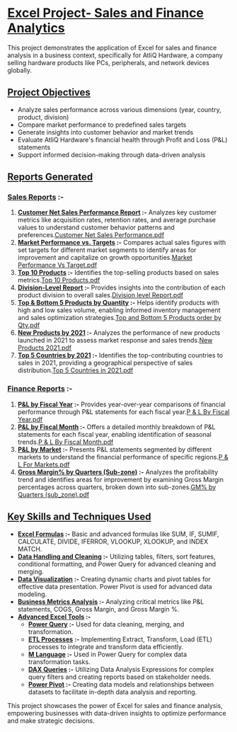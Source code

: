 # **<ins>Excel Project- Sales and Finance Analytics</ins>** #

This project demonstrates the application of Excel for sales and finance analysis in a business context, specifically for AtliQ Hardware, a company selling hardware products like PCs, peripherals, and network devices globally.

## **<ins>Project Objectives</ins>** ##
  + Analyze sales performance across various dimensions (year, country, product, division)
  + Compare market performance to predefined sales targets
  +	Generate insights into customer behavior and market trends
  +	Evaluate AtliQ Hardware's financial health through Profit and Loss (P&L) statements
  +	Support informed decision-making through data-driven analysis

## **<ins>Reports Generated</ins>** ##

### **<ins>Sales Reports</ins> :-** ###
  1.	**<ins>Customer Net Sales Performance Report</ins> :-** Analyzes key customer metrics like acquisition rates, retention rates, and average purchase values to understand customer behavior patterns and preferences.[Customer Net Sales Performance.pdf](https://github.com/1vishalk/Excel-Project-Sales-and-Finance-Analytics/blob/main/Customer%20Net%20Sales%20Performance.pdf)
  2.	**<ins>Market Performance vs. Targets</ins> :-** Compares actual sales figures with set targets for different market segments to identify areas for improvement and capitalize on growth opportunities.[Market Performance Vs Target.pdf](https://github.com/user-attachments/files/16030751/Market.Performance.Vs.Target.pdf)
  3.	**<ins>Top 10 Products</ins> :-** Identifies the top-selling products based on sales metrics.[Top 10 Products.pdf](https://github.com/user-attachments/files/16030758/Top.10.Products.pdf)
  4.	**<ins>Division-Level Report</ins> :-** Provides insights into the contribution of each product division to overall sales.[Division level Report.pdf](https://github.com/user-attachments/files/16030749/Division.level.Report.pdf)
  5.	**<ins>Top & Bottom 5 Products by Quantity</ins> :-** Helps identify products with high and low sales volume, enabling informed inventory management and sales optimization strategies.[Top and Bottom 5 Products order by Qty.pdf](https://github.com/user-attachments/files/16030759/Top.and.Bottom.5.Products.order.by.Qty.pdf)
  6.	**<ins>New Products by 2021</ins> :-** Analyzes the performance of new products launched in 2021 to assess market response and sales trends.[New Products 2021.pdf](https://github.com/user-attachments/files/16030752/New.Products.2021.pdf)
  7.	**<ins>Top 5 Countries by 2021</ins> :-** Identifies the top-contributing countries to sales in 2021, providing a geographical perspective of sales distribution.[Top 5 Countries in 2021.pdf](https://github.com/user-attachments/files/16030756/Top.5.Countries.in.2021.pdf)

### **<ins>Finance Reports</ins> :-** ###
  1.	**<ins>P&L by Fiscal Year</ins> :-** Provides year-over-year comparisons of financial performance through P&L statements for each fiscal year.[P & L By Fiscal Year.pdf](https://github.com/user-attachments/files/16030754/P.L.By.Fiscal.Year.pdf)
  2.	**<ins>P&L by Fiscal Month</ins> :-** Offers a detailed monthly breakdown of P&L statements for each fiscal year, enabling identification of seasonal trends.[P & L By Fiscal Month.pdf](https://github.com/user-attachments/files/16030753/P.L.By.Fiscal.Month.pdf)
  3.	**<ins>P&L by Market</ins> :-** Presents P&L statements segmented by different markets to understand the financial performance of specific regions.[P & L For Markets.pdf](https://github.com/user-attachments/files/16030755/P.L.For.Markets.pdf)
  4.	**<ins>Gross Margin% by Quarters (Sub-zone)</ins> :-** Analyzes the profitability trend and identifies areas for improvement by examining Gross Margin percentages across quarters, broken down into sub-zones.[GM% by Quarters (sub_zone).pdf](https://github.com/user-attachments/files/16030750/GM.by.Quarters.sub_zone.pdf)

## **<ins>Key Skills and Techniques Used</ins>** ##
  + **<ins>Excel Formulas</ins> :-** Basic and advanced formulas like SUM, IF, SUMIF, CALCULATE, DIVIDE, IFERROR, VLOOKUP, XLOOKUP, and INDEX MATCH.
  + **<ins>Data Handling and Cleaning</ins> :-** Utilizing tables, filters, sort features, conditional formatting, and Power Query for advanced cleaning and merging.
  + **<ins>Data Visualization</ins> :-** Creating dynamic charts and pivot tables for effective data presentation. Power Pivot is used for advanced data modeling.
  + **<ins>Business Metrics Analysis</ins> :-** Analyzing critical metrics like P&L statements, COGS, Gross Margin, and Gross Margin %.
  + **<ins>Advanced Excel Tools</ins> :-** 
    - **<ins>Power Query</ins> :-** Used for data cleaning, merging, and transformation.
    - **<ins>ETL Processes</ins> :-** Implementing Extract, Transform, Load (ETL) processes to integrate and transform data efficiently.
    - **<ins>M Language</ins> :-** Used in Power Query for complex data transformation tasks.
    - **<ins>DAX Queries</ins> :-** Utilizing Data Analysis Expressions for complex query filters and creating reports based on stakeholder needs.
    - **<ins>Power Pivot</ins> :-** Creating data models and relationships between datasets to facilitate in-depth data analysis and reporting.


This project showcases the power of Excel for sales and finance analysis, empowering businesses with data-driven insights to optimize performance and make strategic decisions.

